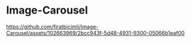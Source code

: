 # Image-Carousel

https://github.com/firatbicimli/Image-Carousel/assets/102663969/2bcc943f-5d48-4931-9300-05066b1eaf00

